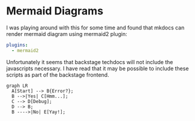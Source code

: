# Mermaid Diagrams

I was playing around with this for some time and found that mkdocs can render mermaid diagram using mermaid2 plugin:

```yaml
plugins:
  - mermaid2
```

Unfortunately it seems that backstage techdocs will not include the javascripts necessary. I have read that it may be possible to include these scripts as part of the backstage frontend.


```mermaid
graph LR
  A[Start] --> B{Error?};
  B -->|Yes| C[Hmm...];
  C --> D[Debug];
  D --> B;
  B ---->|No| E[Yay!];
```